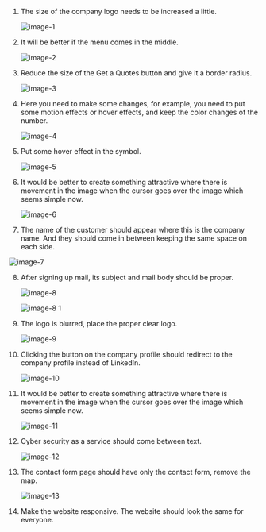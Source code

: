 1. The size of the company logo needs to be increased a little.

   ![image-1](https://github.com/Nancypatel1103/ComplianceClient/assets/153616269/1d6db4ee-1edb-4e93-b36c-4da8a902fdb7)

2. It will be better if the menu comes in the middle.

   ![image-2](https://github.com/Nancypatel1103/ComplianceClient/assets/153616269/e5f2bf1b-530d-4893-a8e0-4e6e3036e5bc)

3. Reduce the size of the Get a Quotes button and give it a border radius.

   ![image-3](https://github.com/Nancypatel1103/ComplianceClient/assets/153616269/dc45e524-2a4c-4837-b8dd-8a2a0514b340)

4. Here you need to make some changes, for example, you need to put some motion effects or hover effects, and keep the color changes of the number.

   ![image-4](https://github.com/Nancypatel1103/ComplianceClient/assets/153616269/b1dba1cf-bed3-4e8c-b4e5-e39199432241)

5. Put some hover effect in the symbol.

   ![image-5](https://github.com/Nancypatel1103/ComplianceClient/assets/153616269/f4e8f4a3-437c-43a9-89a8-cecd9e04aa1c)

6. It would be better to create something attractive where there is movement in the image when the cursor goes over the image which seems simple now.

   ![image-6](https://github.com/Nancypatel1103/ComplianceClient/assets/153616269/bbb291dc-952c-4395-9429-60d990dfceba)

7. The name of the customer should appear where this is the company name. And they should come in between keeping the same space on each side.

  ![image-7](https://github.com/Nancypatel1103/ComplianceClient/assets/153616269/b1ab5995-a143-40fc-a742-237616e421c3)

8. After signing up mail, its subject and mail body should be proper.

   ![image-8](https://github.com/Nancypatel1103/ComplianceClient/assets/153616269/277121fa-f528-476c-b505-33fcc4c7edca)

   ![image-8 1](https://github.com/Nancypatel1103/ComplianceClient/assets/153616269/6b0eb7e8-b2d6-4396-83e9-8a767e7a51c3)

9. The logo is blurred, place the proper clear logo.

    ![image-9](https://github.com/Nancypatel1103/ComplianceClient/assets/153616269/ed5a1333-a1b3-4c6c-8bd5-8568a5b40324)

10. Clicking the button on the company profile should redirect to the company profile instead of LinkedIn.

    ![image-10](https://github.com/Nancypatel1103/ComplianceClient/assets/153616269/6f166bb9-47b6-425b-9c4e-04fd34deee58)

11. It would be better to create something attractive where there is movement in the image when the cursor goes over the image which seems simple now.

    ![image-11](https://github.com/Nancypatel1103/ComplianceClient/assets/153616269/a01f7d63-c30a-4318-8d5e-0a248435f416)

12. Cyber security as a service should come between text.

    ![image-12](https://github.com/Nancypatel1103/ComplianceClient/assets/153616269/8d6c5ffa-e44f-4ae2-b847-8db72b396203)

13. The contact form page should have only the contact form, remove the map.

    ![image-13](https://github.com/Nancypatel1103/ComplianceClient/assets/153616269/8fe69211-56a1-484f-ad79-89bdd37250fe)

14. Make the website responsive. The website should look the same for everyone.
    

    

    


   
